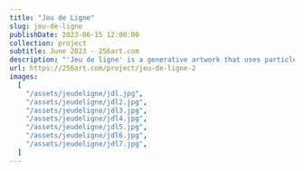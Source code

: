 ```yaml
---
title: "Jeu de Ligne"
slug: jeu-de-ligne
publishDate: 2023-06-15 12:00:00
collection: project
subtitle: June 2023 - 256art.com
description: "'Jeu de ligne' is a generative artwork that uses particles, movement, and constraint. As the initial composition glides across the canvas, columns and rows emerge from the particles getting trapped on the margin."
url: https://256art.com/project/jeu-de-ligne-2
images:
  [
    "/assets/jeudeligne/jdl.jpg",
    "/assets/jeudeligne/jdl2.jpg",
    "/assets/jeudeligne/jdl3.jpg",
    "/assets/jeudeligne/jdl4.jpg",
    "/assets/jeudeligne/jdl5.jpg",
    "/assets/jeudeligne/jdl6.jpg",
    "/assets/jeudeligne/jdl7.jpg",
  ]
---
```

